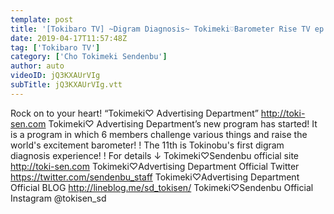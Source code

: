 ```yaml
---
template: post
title: '[Tokibaro TV] ~Digram Diagnosis~ Tokimeki♡Barometer Rise TV ep 11'
date: 2019-04-17T11:57:48Z
tag: ['Tokibaro TV']
category: ['Cho Tokimeki Sendenbu']
author: auto 
videoID: jQ3KXAUrVIg
subTitle: jQ3KXAUrVIg.vtt
---
```

Rock on to your heart! “Tokimeki♡ Advertising Department” http://toki-sen.com Tokimeki♡ Advertising Department’s new program has started!
It is a program in which 6 members challenge various things and raise the world's excitement barometer! !
The 11th is Tokinobu's first digram diagnosis experience! !
For details ↓
 Tokimeki♡Sendenbu official site http://toki-sen.com
 Tokimeki♡Advertising Department Official Twitter https://twitter.com/sendenbu_staff
 Tokimeki♡Advertising Department Official BLOG http://lineblog.me/sd_tokisen/
 Tokimeki♡Sendenbu Official Instagram @tokisen_sd